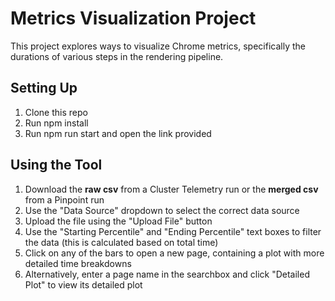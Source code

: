 # Metrics Visualization Project

This project explores ways to visualize Chrome metrics, specifically the durations of various steps in the rendering pipeline.

## Setting Up

 1. Clone this repo
 2. Run npm install
 3. Run npm run start and open the link provided

## Using the Tool

1. Download the **raw csv** from a Cluster Telemetry run or the **merged csv** from a Pinpoint run
2. Use the "Data Source" dropdown to select the correct data source
3. Upload the file using the "Upload File" button
4. Use the "Starting Percentile" and "Ending Percentile" text boxes to filter the data (this is calculated based on total time)
5. Click on any of the bars to open a new page, containing a plot with more detailed time breakdowns
6. Alternatively, enter a page name in the searchbox and click "Detailed Plot" to view its detailed plot

